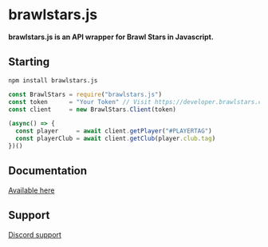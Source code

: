 # brawlstars.js

**brawlstars.js is an API wrapper for Brawl Stars in Javascript.**

## Starting

`npm install brawlstars.js`

```javascript
const BrawlStars = require("brawlstars.js")
const token      = "Your Token" // Visit https://developer.brawlstars.com/ to get a token
const client     = new BrawlStars.Client(token)

(async() => {
  const player     = await client.getPlayer("#PLAYERTAG")
  const playerClub = await client.getClub(player.club.tag)
})()
```

## Documentation

[Available here](https://brawlstarsjs.docs.apiary.io/)

## Support

[Discord support](https://discord.gg/kA5DzqY)
